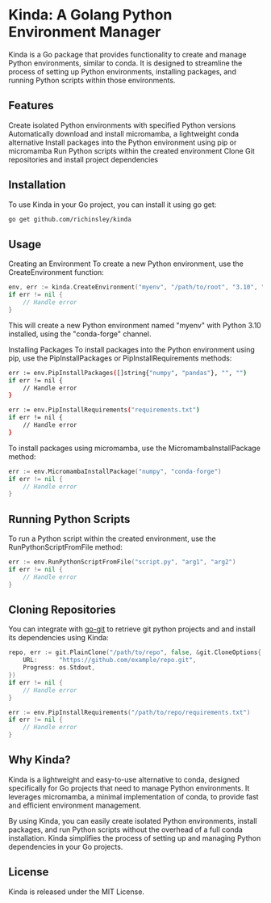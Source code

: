 # Kinda: A Golang Python Environment Manager
Kinda is a Go package that provides functionality to create and manage Python environments, similar to conda. It is designed to streamline the process of setting up Python environments, installing packages, and running Python scripts within those environments.

## Features
Create isolated Python environments with specified Python versions
Automatically download and install micromamba, a lightweight conda alternative
Install packages into the Python environment using pip or micromamba
Run Python scripts within the created environment
Clone Git repositories and install project dependencies
## Installation
To use Kinda in your Go project, you can install it using go get:

```bash
go get github.com/richinsley/kinda
```

## Usage
Creating an Environment
To create a new Python environment, use the CreateEnvironment function:
```go
env, err := kinda.CreateEnvironment("myenv", "/path/to/root", "3.10", "conda-forge")
if err != nil {
    // Handle error
}
```

This will create a new Python environment named "myenv" with Python 3.10 installed, using the "conda-forge" channel.

Installing Packages
To install packages into the Python environment using pip, use the PipInstallPackages or PipInstallRequirements methods:

```bash
err := env.PipInstallPackages([]string{"numpy", "pandas"}, "", "")
if err != nil {
    // Handle error
}

err := env.PipInstallRequirements("requirements.txt")
if err != nil {
    // Handle error
}
```
To install packages using micromamba, use the MicromambaInstallPackage method:

```go
err := env.MicromambaInstallPackage("numpy", "conda-forge")
if err != nil {
    // Handle error
}
```

## Running Python Scripts
To run a Python script within the created environment, use the RunPythonScriptFromFile method:

```go
err := env.RunPythonScriptFromFile("script.py", "arg1", "arg2")
if err != nil {
    // Handle error
}
```
## Cloning Repositories
You can integrate with [go-git](https://github.com/go-git/go-git) to retrieve git python projects and and install its dependencies using Kinda:



```go
repo, err := git.PlainClone("/path/to/repo", false, &git.CloneOptions{
    URL:      "https://github.com/example/repo.git",
    Progress: os.Stdout,
})
if err != nil {
    // Handle error
}

err := env.PipInstallRequirements("/path/to/repo/requirements.txt")
if err != nil {
    // Handle error
}
```
## Why Kinda?
Kinda is a lightweight and easy-to-use alternative to conda, designed specifically for Go projects that need to manage Python environments. It leverages micromamba, a minimal implementation of conda, to provide fast and efficient environment management.

By using Kinda, you can easily create isolated Python environments, install packages, and run Python scripts without the overhead of a full conda installation. Kinda simplifies the process of setting up and managing Python dependencies in your Go projects.

## License
Kinda is released under the MIT License.